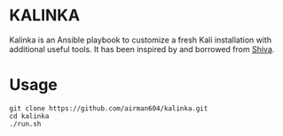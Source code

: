 # KALINKA

Kalinka is an Ansible playbook to customize a fresh Kali installation with additional useful tools. It has been inspired by and borrowed from [Shiva](https://github.com/rastating/shiva).

# Usage
```
git clone https://github.com/airman604/kalinka.git
cd kalinka
./run.sh
```
